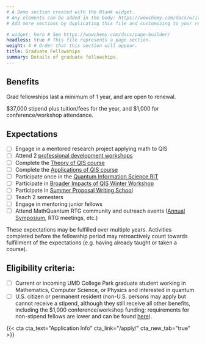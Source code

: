 ```yaml
---
# A Demo section created with the Blank widget.
# Any elements can be added in the body: https://wowchemy.com/docs/writing-markdown-latex/
# Add more sections by duplicating this file and customizing to your requirements.

# widget: hero # See https://wowchemy.com/docs/page-builder/
headless: true # This file represents a page section.
weight: 4 # Order that this section will appear.
title: Graduate Fellowships
summary: Details of graduate fellowships.
---
```

## Benefits

Grad fellowships last a minimum of 1 year, and are open to renewal.

$37,000 stipend plus tuition/fees for the year, and $1,000 for conference/workshop attendance.

## Expectations
- [ ] Engage in a mentored research project applying math to QIS
- [ ] Attend 2 [professional development workshops](/trainingcomponents/prof-dev-workshops/)
- [ ] Complete the [Theory of QIS course](/trainingcomponents/fall-theory-course/)
- [ ] Complete the [Applications of QIS course](/trainingcomponents/spring-computing-course/)
- [ ] Participate once in the [Quantum Information Science RIT](/trainingcomponents/rit/)
- [ ] Participate in [Broader Impacts of QIS Winter Workshop](/trainingcomponents/winter-bi-workshop/)
- [ ] Participate in [Summer Proposal Writing School](/trainingcomponents/summer-proposal-school/)
- [ ] Teach 2 semesters
- [ ] Engage in mentoring junior fellows
- [ ] Attend MathQuantum RTG community and outreach events ([Annual Symposium](/trainingcomponents/annual-symposium/), RTG meetings, etc.)

These expectations may be fulfilled over multiple years. Activities completed before the fellowship period may retroactively count towards fulfillment of the expectations (e.g. having already taught or taken a course).

## Eligibility criteria:
- [ ] Current or incoming UMD College Park graduate student working in Mathematics, Computer Science, or Physics and interested in quantum
- [ ] U.S. citizen or permanent resident (non-U.S. persons may apply but cannot receive a stipend, although they still receive all other benefits, including the $1,000 conference/workshop funding; requirements for non-stipend fellows are lower and can be found [here](/nonstipend/)).

{{< cta cta_text="Application Info" cta_link="/apply/" cta_new_tab="true" >}}